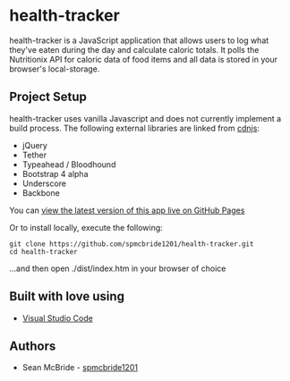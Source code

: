 # health-tracker
health-tracker is a JavaScript application that allows users to log what they've eaten during the day and calculate caloric totals. It polls the Nutritionix API for caloric data of food items and all data is stored in your browser's local-storage.

## Project Setup

health-tracker uses vanilla Javascript and does not currently implement a build process. The following external libraries are linked from [cdnjs](https://cdnjs.com/):
* jQuery
* Tether
* Typeahead / Bloodhound
* Bootstrap 4 alpha
* Underscore
* Backbone

You can [view the latest version of this app live on GitHub Pages](http://spmcb.com/health-tracker)

Or to install locally, execute the following:
```
git clone https://github.com/spmcbride1201/health-tracker.git
cd health-tracker
```

...and then open ./dist/index.htm in your browser of choice

## Built with love using
* [Visual Studio Code](https://code.visualstudio.com/)

## Authors
* Sean McBride - [spmcbride1201](https://github.com/spmcbride1201)
